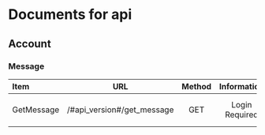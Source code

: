 # Documents for api

## Account  
### Message
|   Item   | URL | Method | Information | Result |
| :------- | -------------- | :----------: | :-----------: | ----:|
|  GetMessage | /#api_version#/get_message | GET | Login Required | JSON message list|

